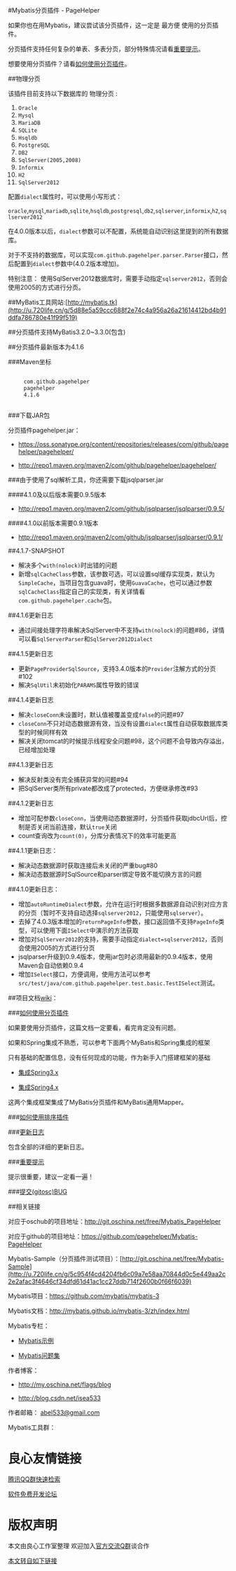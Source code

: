 #Mybatis分页插件 - PageHelper

如果你也在用Mybatis，建议尝试该分页插件，这一定是 最方便 使用的分页插件。

分页插件支持任何复杂的单表、多表分页，部分特殊情况请看[重要提示](http://u.720life.cn/g/5c954f4cd4204fb6c09a7e58aa70844d0c5e449aa2c2e2afac3f4646cf34dfd6cd8036ca95950fa5bc1cebee35dca279f33f7faa7a6e9b04e5bbe064245a18b47cc6f4f62ca8e97fe5cbbd02f6af8ccceb22fd70a9acb100f667defb244e78e7)。

想要使用分页插件？请看[如何使用分页插件](http://u.720life.cn/g/5c954f4cd4204fb6c09a7e58aa70844d0c5e449aa2c2e2afac3f4646cf34dfd6cd8036ca95950fa5bc1cebee35dca279f33f7faa7a6e9b04e5bbe064245a18b4f6b78321a1c549ab6930b1fc1e8d1632ade4addcdbdf7ae57d191aa922dcdff6)。

##物理分页

该插件目前支持以下数据库的 物理分页 :

 1. `Oracle`
 2. `Mysql`
 3. `MariaDB`
 4. `SQLite`
 5. `Hsqldb`
 6. `PostgreSQL`
 7. `DB2`
 8. `SqlServer(2005,2008)`
 9. `Informix`
 10. `H2`
 11. `SqlServer2012`

配置`dialect`属性时，可以使用小写形式：

`oracle`,`mysql`,`mariadb`,`sqlite`,`hsqldb`,`postgresql`,`db2`,`sqlserver`,`informix`,`h2`,`sqlserver2012`

在4.0.0版本以后，`dialect`参数可以不配置，系统能自动识别这里提到的所有数据库。

对于不支持的数据库，可以实现`com.github.pagehelper.parser.Parser`接口，然后配置到`dialect`参数中(4.0.2版本增加)。

 特别注意： 使用SqlServer2012数据库时，需要手动指定`sqlserver2012`，否则会使用2005的方式进行分页。

##MyBatis工具网站:[http://mybatis.tk](http://u.720life.cn/g/5d88e5a59ccc688f2e74c4a956a26a21614412bd4b91ddfa786780e41f99f519)

##分页插件支持MyBatis3.2.0~3.3.0(包含)

##分页插件最新版本为4.1.6

###Maven坐标

```xml  
 
     com.github.pagehelper 
     pagehelper 
     4.1.6 
 
```  

###下载JAR包

分页插件pagehelper.jar： 

 - https://oss.sonatype.org/content/repositories/releases/com/github/pagehelper/pagehelper/
 
 - http://repo1.maven.org/maven2/com/github/pagehelper/pagehelper/

###由于使用了sql解析工具，你还需要下载jsqlparser.jar

####4.1.0及以后版本需要0.9.5版本

 - http://repo1.maven.org/maven2/com/github/jsqlparser/jsqlparser/0.9.5/

####4.1.0以前版本需要0.9.1版本

 - http://repo1.maven.org/maven2/com/github/jsqlparser/jsqlparser/0.9.1/

##4.1.7-SNAPSHOT

- 解决多个`with(nolock)`时出错的问题
- 新增`sqlCacheClass`参数，该参数可选，可以设置sql缓存实现类，默认为`SimpleCache`，当项目包含guava时，使用`GuavaCache`，也可以通过参数`sqlCacheClass`指定自己的实现类，有关详情看`com.github.pagehelper.cache`包。

##4.1.6更新日志

- 通过间接处理字符串解决SqlServer中不支持`with(nolock)`的问题#86，详情可以看`SqlServerParser`和`SqlServer2012Dialect`

##4.1.5更新日志

- 更新`PageProviderSqlSource`，支持3.4.0版本的`Provider`注解方式的分页#102
- 解决`SqlUtil`未初始化`PARAMS`属性导致的错误

##4.1.4更新日志

- 解决`closeConn`未设置时，默认值被覆盖变成`false`的问题#97
- `closeConn`不只对动态数据源有效，当没有设置`dialect`属性自动获取数据库类型的时候同样有效
- 解决关闭tomcat的时候提示线程安全问题#98，这个问题不会导致内存溢出，已经增加处理

##4.1.3更新日志

- 解决反射类没有完全捕获异常的问题#94
- 把SqlServer类所有private都改成了protected，方便继承修改#93

##4.1.2更新日志

- 增加可配参数`closeConn`，当使用动态数据源时，分页插件获取jdbcUrl后，控制是否关闭当前连接，默认`true`关闭
- count查询改为`count(0)`，分库分表情况下的效率可能更高

##4.1.1更新日志：

- 解决动态数据源时获取连接后未关闭的严重bug#80
- 解决动态数据源时SqlSource和parser绑定导致不能切换方言的问题

##4.1.0更新日志：

- 增加`autoRuntimeDialect`参数，允许在运行时根据多数据源自动识别对应方言的分页（暂时不支持自动选择`sqlserver2012`，只能使用`sqlserver`）。
- 去掉了4.0.3版本增加的`returnPageInfo`参数，接口返回值不支持`PageInfo`类型，可以使用下面`ISelect`中演示的方法获取
- 增加对`SqlServer2012`的支持，需要手动指定`dialect=sqlserver2012`，否则会使用2005的方式进行分页
- jsqlparser升级到0.9.4版本，使用jar包时必须用最新的0.9.4版本，使用Maven会自动依赖0.9.4
- 增加`ISelect`接口，方便调用，使用方法可以参考`src/test/java/com.github.pagehelper.test.basic.TestISelect`测试。

##项目文档[wiki](http://u.720life.cn/g/5c954f4cd4204fb6c09a7e58aa70844d0c5e449aa2c2e2afac3f4646cf34dfd6713cfe3eb3806054ee93eb2ba56e2ce9af30ef2b289f039fbb344a66ce93fbb8)：  

###[如何使用分页插件](http://u.720life.cn/g/5c954f4cd4204fb6c09a7e58aa70844d0c5e449aa2c2e2afac3f4646cf34dfd6cd8036ca95950fa5bc1cebee35dca279f33f7faa7a6e9b04e5bbe064245a18b4f6b78321a1c549ab6930b1fc1e8d1632ade4addcdbdf7ae57d191aa922dcdff6)

如果要使用分页插件，这篇文档一定要看，看完肯定没有问题。

如果和Spring集成不熟悉，可以参考下面两个MyBatis和Spring集成的框架

 只有基础的配置信息，没有任何现成的功能，作为新手入门搭建框架的基础 

- [集成Spring3.x](http://u.720life.cn/g/54145d0471d91890860f7f8463c03046d54b23dc3d5f744c73f4566c677890018e6e8137bdee06951dc46d03a40ae7c8)

- [集成Spring4.x](http://u.720life.cn/g/54145d0471d91890860f7f8463c03046d54b23dc3d5f744c73f4566c6778900161b5b6480f7a113f61a0c21766999133666c75872c40a60d9830adf387fad1a9)

这两个集成框架集成了MyBatis分页插件和MyBatis通用Mapper。

###[如何使用排序插件](http://u.720life.cn/g/5c954f4cd4204fb6c09a7e58aa70844d0c5e449aa2c2e2afac3f4646cf34dfd6cd8036ca95950fa5bc1cebee35dca279f33f7faa7a6e9b04e5bbe064245a18b4a1147a7cc467fd1d3cd36c3f7fa63895)

###[更新日志](http://u.720life.cn/g/5c954f4cd4204fb6c09a7e58aa70844d0c5e449aa2c2e2afac3f4646cf34dfd6cd8036ca95950fa5bc1cebee35dca279f33f7faa7a6e9b04e5bbe064245a18b49e88c8e805d18f4a9b56a791f4359c774d4e867305b0621cf61c192d15bc4c68)

包含全部的详细的更新日志。

###[重要提示](http://u.720life.cn/g/5c954f4cd4204fb6c09a7e58aa70844d0c5e449aa2c2e2afac3f4646cf34dfd6cd8036ca95950fa5bc1cebee35dca279f33f7faa7a6e9b04e5bbe064245a18b47cc6f4f62ca8e97fe5cbbd02f6af8ccceb22fd70a9acb100f667defb244e78e7)

提示很重要，建议一定看一遍！

###[提交(gitosc)BUG](http://u.720life.cn/g/5c954f4cd4204fb6c09a7e58aa70844d0c5e449aa2c2e2afac3f4646cf34dfd6e66e3b46c5d1825232955d9b2078d108c63a70e52e673fee375d7b96e5bf7e6c42dd5877bb4956e918030adc530517b482877e64a4b40087bdb9e3736e330111e62018b09b22ef937a9b026c8eae14dd)

##相关链接

对应于oschub的项目地址：http://git.oschina.net/free/Mybatis_PageHelper

对应于github的项目地址：https://github.com/pagehelper/Mybatis-PageHelper

Mybatis-Sample（分页插件测试项目）：[http://git.oschina.net/free/Mybatis-Sample](http://u.720life.cn/g/5c954f4cd4204fb6c09a7e58aa70844d0c5e449aa2c2e2afac3f4646cf34dfd61d41ac1cc27ddb714f2600b0f66f6039)

Mybatis项目：https://github.com/mybatis/mybatis-3

Mybatis文档：http://mybatis.github.io/mybatis-3/zh/index.html  

Mybatis专栏： 

- [Mybatis示例](http://u.720life.cn/g/5997fd1f539dfbe7c9c67736234755a40d6c2bdde572de36ca3d61451785e5b0b99e34d53da874ee7dc3dd662bb525934a2cbd3d0f66a3dc3cc316d0583d3659)

- [Mybatis问题集](http://u.720life.cn/g/5997fd1f539dfbe7c9c67736234755a40d6c2bdde572de36ca3d61451785e5b0644900a5e3922a8ad710ae8bbac54af4e60fac0d3842f27886c99de0b137c539)  

作者博客：  

- http://my.oschina.net/flags/blog

- http://blog.csdn.net/isea533   

作者邮箱： abel533@gmail.com  

Mybatis工具群：    


 # 良心友情链接

[腾讯QQ群快速检索](http://u.720life.cn/s/8cf73f7c)

[软件免费开发论坛](http://u.720life.cn/s/bbb01dc0)

# 版权声明 

本文由良心工作室整理 欢迎加入[官方交流Q群](https://u.720life.cn/s/f2316816)谈合作

[本文转自如下链接](http://u.720life.cn/g/2e71d0f0a5c601172267ba20d3a43c6ea7dcc0c4d965696839fcc55540907afd3e0299f541325cc3a27361a96795e28f9a8fcc4f5489c93f1e5bef01722acbc6)